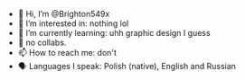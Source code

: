 - 👋 Hi, I’m @Brighton549x
- 👀 I’m interested in: nothing lol
- 🌱 I’m currently learning: uhh graphic design I guess
- 💞️ no collabs.
- 📫 How to reach me: don't
- 🗣 Languages I speak: Polish (native), English and Russian
